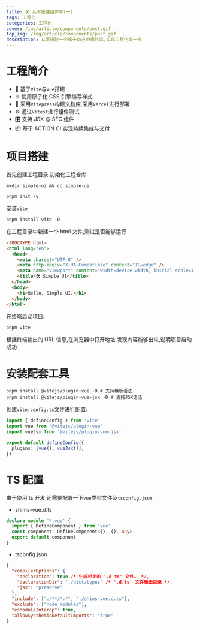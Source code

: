 ```yaml
---
title: 🛠 从零搭建组件库(一)
tags: 工程化
categories: 工程化
cover: /img/article/components/post.gif
top_img: /img/article/components/post.gif
description: 从零搭建一个属于自己的组件库,实现工程化第一步
---
```


# 工程简介

- 🔧 基于`Vite`与`Vue`搭建
- ⚛️ 使用原子化 CSS 引擎编写样式
- 🌟 采用`Vitepress`构建文档库,采用`Vercel`进行部署
- ⚙️ 通过`Vitest`进行组件测试
- 🎛 支持 JSX 与 SFC 组件
- 📦 基于 ACTION CI 实现持续集成与交付

# 项目搭建

首先创建工程目录,初始化工程仓库

```shell
mkdir simple-ui && cd simple-ui
```

```shell
pnpm init -y
```

安装`vite`

```shell
pnpm install vite -D
```

在工程目录中新建一个 html 文件,测试是否能够运行

```html
<!DOCTYPE html>
<html lang="en">
  <head>
    <meta charset="UTF-8" />
    <meta http-equiv="X-UA-Compatible" content="IE=edge" />
    <meta name="viewport" content="width=device-width, initial-scale=1.0" />
    <title>🛠 Simple UI</title>
  </head>
  <body>
    <h1>Hello, Simple UI.</h1>
  </body>
</html>
```

在终端启动项目:

```shell
pnpm vite
```

根据终端输出的 URL 信息,在浏览器中打开地址,发现内容能够出来,说明项目启动成功

# 安装配套工具

```shell
pnpm install @vitejs/plugin-vue -D # 支持模版语法
pnpm install @vitejs/plugin-vue-jsx -D # 支持JSX语法
```

创建`vite.config.ts`文件进行配置:

```ts
import { defineConfig } from 'vite'
import vue from '@vitejs/plugin-vue'
import vueJsx from '@vitejs/plugin-vue-jsx'

export default defineConfig({
  plugins: [vue(), vueJsx()],
})
```

# TS 配置

由于使用 ts 开发,还需要配置一下`vue`类型文件及`tsconfig.json`

- shims-vue.d.ts

```ts
declare module '*.vue' {
  import { DefineComponent } from 'vue'
  const component: DefineComponent<{}, {}, any>
  export default component
}
```

- tsconfig.json

```json
{
  "compilerOptions": {
    "declaration": true /* 生成相关的 '.d.ts' 文件。 */,
    "declarationDir": "./dist/types" /* '.d.ts' 文件输出目录 */,
    "jsx": "preserve"
  },
  "include": ["./**/*.*", "./shims-vue.d.ts"],
  "exclude": ["node_modules"],
  "esModuleInterop": true,
  "allowSyntheticDefaultImports": "true"
}
```
